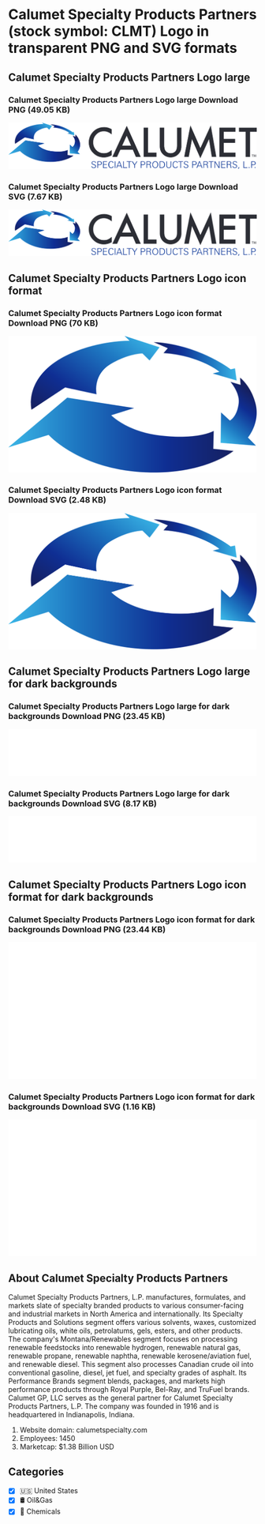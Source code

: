 # Calumet Specialty Products Partners (stock symbol: CLMT) Logo in transparent PNG and SVG formats

## Calumet Specialty Products Partners Logo large

### Calumet Specialty Products Partners Logo large Download PNG (49.05 KB)

![Calumet Specialty Products Partners Logo large Download PNG (49.05 KB)](/img/orig/CLMT_BIG-19ed7716.png)

### Calumet Specialty Products Partners Logo large Download SVG (7.67 KB)

![Calumet Specialty Products Partners Logo large Download SVG (7.67 KB)](/img/orig/CLMT_BIG-2c271e84.svg)

## Calumet Specialty Products Partners Logo icon format

### Calumet Specialty Products Partners Logo icon format Download PNG (70 KB)

![Calumet Specialty Products Partners Logo icon format Download PNG (70 KB)](/img/orig/CLMT-0c6ac222.png)

### Calumet Specialty Products Partners Logo icon format Download SVG (2.48 KB)

![Calumet Specialty Products Partners Logo icon format Download SVG (2.48 KB)](/img/orig/CLMT-bf4ce9cf.svg)

## Calumet Specialty Products Partners Logo large for dark backgrounds

### Calumet Specialty Products Partners Logo large for dark backgrounds Download PNG (23.45 KB)

![Calumet Specialty Products Partners Logo large for dark backgrounds Download PNG (23.45 KB)](/img/orig/CLMT_BIG.D-7d1cabb0.png)

### Calumet Specialty Products Partners Logo large for dark backgrounds Download SVG (8.17 KB)

![Calumet Specialty Products Partners Logo large for dark backgrounds Download SVG (8.17 KB)](/img/orig/CLMT_BIG.D-57f3e895.svg)

## Calumet Specialty Products Partners Logo icon format for dark backgrounds

### Calumet Specialty Products Partners Logo icon format for dark backgrounds Download PNG (23.44 KB)

![Calumet Specialty Products Partners Logo icon format for dark backgrounds Download PNG (23.44 KB)](/img/orig/CLMT.D-3fcf1da7.png)

### Calumet Specialty Products Partners Logo icon format for dark backgrounds Download SVG (1.16 KB)

![Calumet Specialty Products Partners Logo icon format for dark backgrounds Download SVG (1.16 KB)](/img/orig/CLMT.D-26008324.svg)

## About Calumet Specialty Products Partners

Calumet Specialty Products Partners, L.P. manufactures, formulates, and markets slate of specialty branded products to various consumer-facing and industrial markets in North America and internationally. Its Specialty Products and Solutions segment offers various solvents, waxes, customized lubricating oils, white oils, petrolatums, gels, esters, and other products. The company's Montana/Renewables segment focuses on processing renewable feedstocks into renewable hydrogen, renewable natural gas, renewable propane, renewable naphtha, renewable kerosene/aviation fuel, and renewable diesel. This segment also processes Canadian crude oil into conventional gasoline, diesel, jet fuel, and specialty grades of asphalt. Its Performance Brands segment blends, packages, and markets high performance products through Royal Purple, Bel-Ray, and TruFuel brands. Calumet GP, LLC serves as the general partner for Calumet Specialty Products Partners, L.P. The company was founded in 1916 and is headquartered in Indianapolis, Indiana.

1. Website domain: calumetspecialty.com
2. Employees: 1450
3. Marketcap: $1.38 Billion USD


## Categories
- [x] 🇺🇸 United States
- [x] 🛢 Oil&Gas
- [x] 🧪 Chemicals
